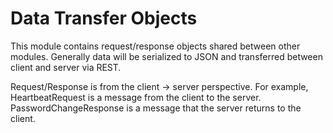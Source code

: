 Data Transfer Objects
=====================

This module contains request/response objects shared between other modules.
Generally data will be serialized to JSON and transferred between client and server
via REST.


Request/Response is from the client -> server perspective. For example,
HeartbeatRequest is a message from the client to the server. 
PasswordChangeResponse is a message that the server returns to the client.
